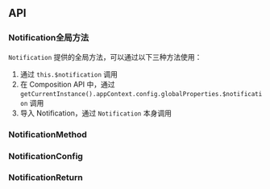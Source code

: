 ## API

### Notification全局方法

`Notification` 提供的全局方法，可以通过以下三种方法使用：

1. 通过 `this.$notification` 调用
2. 在 Composition API 中，通过 `getCurrentInstance().appContext.config.globalProperties.$notification` 调用
3. 导入 Notification，通过 `Notification` 本身调用

### NotificationMethod

<field-table :data="notificationMethodProps" type="methods"/>

### NotificationConfig

<field-table :data="notificationConfigProps"/>

### NotificationReturn

<field-table :data="notificationReturnProps" type="methods"/>

<script setup>
import { ref } from 'vue';

const notificationMethodProps = ref([
  {
    name: 'info',
    desc: '显示信息提醒框',
    type: '( config: string | NotificationConfig, appContext?: AppContext ) => NotificationReturn',
    value: '-',
  },
  {
    name: 'success',
    desc: '显示成功提醒框',
    type: '( config: string | NotificationConfig, appContext?: AppContext ) => NotificationReturn',
    value: '-',
  },
  {
    name: 'warning',
    desc: '显示警告提醒框',
    type: '( config: string | NotificationConfig, appContext?: AppContext ) => NotificationReturn',
    value: '-',
  },
  {
    name: 'error',
    desc: '显示错误提醒框',
    type: '( config: string | NotificationConfig, appContext?: AppContext ) => NotificationReturn',
    value: '-',
  },
  {
    name: 'remove',
    desc: '清除对应 id 的提醒框',
    type: '(id: string) => void',
    value: '-',
  },
  {
    name: 'clear',
    desc: '清除全部提醒框',
    type: '(position?: NotificationPosition) => void',
    value: '-',
  },
]);

const notificationConfigProps = ref([
  {
    name: 'content',
    desc: '内容',
    type: 'RenderContent',
    value: '-',
  },
  {
    name: 'title',
    desc: '标题',
    type: 'RenderContent',
    value: '-',
  },
  {
    name: 'icon',
    desc: '图标',
    type: 'RenderFunction',
    value: '-',
  },
  {
    name: 'id',
    desc: '唯一id',
    type: 'string',
    value: '-',
  },
  {
    name: 'style',
    desc: '样式',
    type: 'CSSProperties',
    value: '-',
  },
  {
    name: 'class',
    desc: '样式类名',
    type: 'ClassName',
    value: '-',
  },
  {
    name: 'position',
    desc: '位置',
    type: '\'topLeft\'|\'topRight\'|\'bottomLeft\'|\'bottomRight\'',
    value: '-',
  },
  {
    name: 'showIcon',
    desc: '是否显示图标',
    type: 'boolean',
    value: 'true',
  },
  {
    name: 'closable',
    desc: '是否可关闭',
    type: 'boolean',
    value: 'false',
  },
  {
    name: 'duration',
    desc: '显示的持续时间，单位为 ms',
    type: 'number',
    value: '3000',
  },
  {
    name: 'footer',
    desc: '底部内容',
    type: 'RenderFunction',
    value: '-',
  },
  {
    name: 'closeIcon',
    desc: '关闭按钮图标',
    type: 'RenderFunction',
    value: '-',
  },
  {
    name: 'closeIconElement',
    desc: '关闭按钮元素',
    type: 'RenderFunction',
    value: '-',
  },
  {
    name: 'onClose',
    desc: '关闭时的回调函数',
    type: '(id: number | string) => void',
    value: '-',
  },
]);

const notificationReturnProps = ref([
  {
    name: 'close',
    desc: '关闭当前通知提醒框',
    type: '() => void',
    value: '-',
  },
]);
</script>
